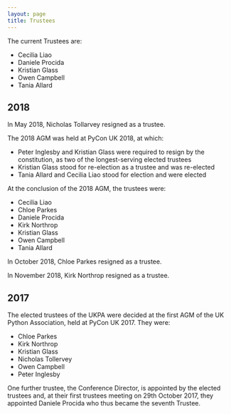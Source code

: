 ```yaml
---
layout: page
title: Trustees
---
```


The current Trustees are:

* Cecilia Liao
* Daniele Procida
* Kristian Glass
* Owen Campbell
* Tania Allard


## 2018

In May 2018, Nicholas Tollarvey resigned as a trustee.

The 2018 AGM was held at PyCon UK 2018, at which:

* Peter Inglesby and Kristian Glass were required to resign by the constitution, as two of the longest-serving elected trustees
* Kristian Glass stood for re-election as a trustee and was re-elected
* Tania Allard and Cecilia Liao stood for election and were elected

At the conclusion of the 2018 AGM, the trustees were:

* Cecilia Liao
* Chloe Parkes
* Daniele Procida
* Kirk Northrop
* Kristian Glass
* Owen Campbell
* Tania Allard

In October 2018, Chloe Parkes resigned as a trustee.

In November 2018, Kirk Northrop resigned as a trustee.


## 2017

The elected trustees of the UKPA were decided at the first AGM of the UK Python Association, held at PyCon UK 2017.
They were:

* Chloe Parkes
* Kirk Northrop
* Kristian Glass
* Nicholas Tollervey
* Owen Campbell
* Peter Inglesby

One further trustee,
the Conference Director,
is appointed by the elected trustees and,
at their first trustees meeting on 29th October 2017,
they appointed Daniele Procida who thus became the seventh Trustee.
